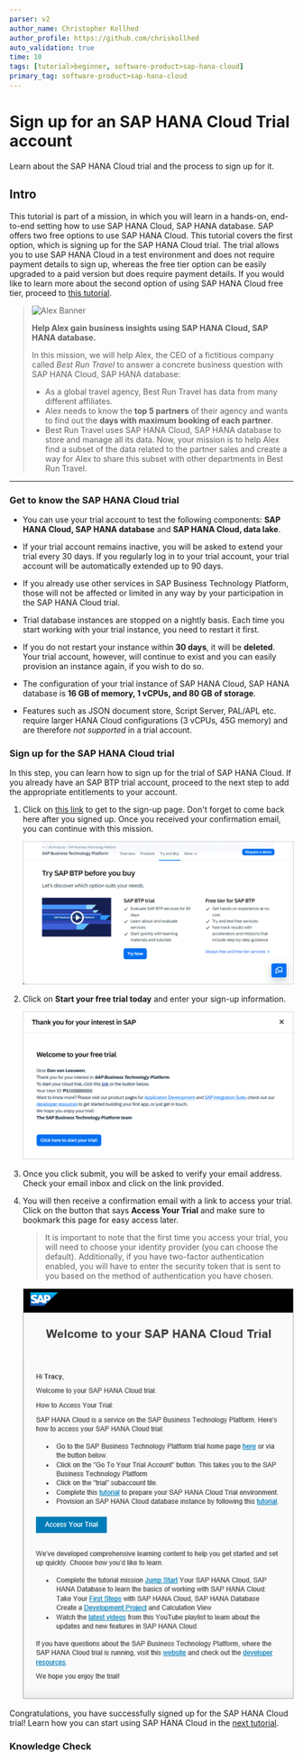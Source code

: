 ```yaml
---
parser: v2
author_name: Christopher Kollhed
author_profile: https://github.com/chriskollhed
auto_validation: true
time: 10
tags: [tutorial>beginner, software-product>sap-hana-cloud]
primary_tag: software-product>sap-hana-cloud
---
```


# Sign up for an SAP HANA Cloud Trial account 
<!-- description --> Learn about the SAP HANA Cloud trial and the process to sign up for it.

## Intro
This tutorial is part of a mission, in which you will learn in a hands-on, end-to-end setting how to use SAP HANA Cloud, SAP HANA database. SAP offers two free options to use SAP HANA Cloud. This tutorial covers the first option, which is signing up for the SAP HANA Cloud trial. The trial allows you to use SAP HANA Cloud in a test environment and does not require payment details to sign up, whereas the free tier option can be easily upgraded to a paid version but does require payment details. If you would like to learn more about the second option of using SAP HANA Cloud free tier, proceed to [this tutorial](hana-cloud-mission-trial-2-ft).


>![Alex Banner](banner-alex.png)
>
> **Help Alex gain business insights using SAP HANA Cloud, SAP HANA database.**
>
> In this mission, we will help Alex, the CEO of a fictitious company called *Best Run Travel* to answer a concrete business question with SAP HANA Cloud, SAP HANA database:
>
> * As a global travel agency, Best Run Travel has data from many different affiliates.
> * Alex needs to know the **top 5 partners** of their agency and wants to find out the **days with maximum booking of each partner**.
> * Best Run Travel uses SAP HANA Cloud, SAP HANA database to store and manage all its data. Now, your mission is to help Alex find a subset of the data related to the partner sales and create a way for Alex to share this subset with other departments in Best Run Travel.


---

  ### Get to know the SAP HANA Cloud trial
-	You can use your trial account to test the following components: **SAP HANA Cloud, SAP HANA database** and **SAP HANA Cloud, data lake**.

-	If your trial account remains inactive, you will be asked to extend your trial every 30 days. If you regularly log in to your trial account, your trial account will be automatically extended up to 90 days.

-	If you already use other services in SAP Business Technology Platform, those will not be affected or limited in any way by your participation in the SAP HANA Cloud trial.

-	Trial database instances are stopped on a nightly basis. Each time you start working with your trial instance, you need to restart it first.

-	If you do not restart your instance within **30 days**, it will be **deleted**. Your trial account, however, will continue to exist and you can easily provision an instance again, if you wish to do so.

-	The configuration of your trial instance of SAP HANA Cloud, SAP HANA database is **16 GB of memory, 1 vCPUs, and 80 GB of storage**.

-   Features such as JSON document store, Script Server, PAL/APL etc. require larger HANA Cloud configurations (3 vCPUs, 45G memory) and are therefore *not supported* in a trial account.


### Sign up for the SAP HANA Cloud trial
In this step, you can learn how to sign up for the trial of SAP HANA Cloud. If you already have an SAP BTP trial account, proceed to the next step to add the appropriate entitlements to your account.


1.	Click on [this link](https://www.sap.com/cmp/td/sap-hana-cloud-trial.html) to get to the sign-up page. Don't forget to come back here after you signed up. Once you received your confirmation email, you can continue with this mission.

    ![Screenshot Trial signup1](ss-01-trial-Signup1.png)

2.	Click on **Start your free trial today** and enter your sign-up information.

    ![Screenshot Trial signup2](ss-02-Trial-Signup2.png)

3.	Once you click submit, you will be asked to verify your email address. Check your email inbox and click on the link provided.

4.	You will then receive a confirmation email with a link to access your trial. Click on the button that says **Access Your Trial** and make sure to bookmark this page for easy access later.

    >It is important to note that the first time you access your trial, you will need to choose your identity provider (you can choose the default). Additionally, if you have two-factor authentication enabled, you will have to enter the security token that is sent to you based on the method of authentication you have chosen.

    ![Screenshot Trial signup3](welcome-email-new.png)

Congratulations, you have successfully signed up for the SAP HANA Cloud trial! Learn how you can start using SAP HANA Cloud in the [next tutorial](hana-cloud-mission-trial-2).


### Knowledge Check

